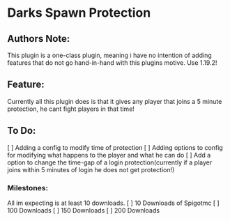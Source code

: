 # Darks Spawn Protection
## Authors Note:
This plugin is a one-class plugin, meaning i have no intention of adding features that do not go hand-in-hand with this plugins motive.
Use 1.19.2!
## Feature:
Currently all this plugin does is that it gives any player that joins a 5 minute protection, he cant fight players in that time!
## To Do:
[ ] Adding a config to modify time of protection
[ ] Adding options to config for modifying what happens to the player and what he can do
[ ] Add a option to change the time-gap of a login protection(currently if a player joins within 5 minutes of login he does not get protection!)
### Milestones:
All im expecting is at least 10 downloads.
[ ] 10 Downloads of Spigotmc
[ ] 100 Downloads
[ ] 150 Downloads
[ ] 200 Downloads
